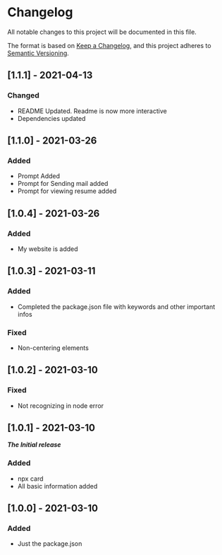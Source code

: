 # Changelog
All notable changes to this project will be documented in this file.

The format is based on [Keep a Changelog](https://keepachangelog.com/en/1.0.0/),
and this project adheres to [Semantic Versioning](https://semver.org/spec/v2.0.0.html).

## [1.1.1] - 2021-04-13
### Changed
- README Updated. Readme is now more interactive
- Dependencies updated

## [1.1.0] - 2021-03-26
### Added
- Prompt Added
- Prompt for Sending mail added
- Prompt for viewing resume added

## [1.0.4] - 2021-03-26
### Added
- My website is added

## [1.0.3] - 2021-03-11
### Added
- Completed the package.json file with keywords and other important infos

### Fixed
- Non-centering elements

## [1.0.2] - 2021-03-10
### Fixed
- Not recognizing in node error

## [1.0.1] - 2021-03-10
***The Initial release***
### Added
- npx card
- All basic information added

## [1.0.0] - 2021-03-10
### Added
- Just the package.json